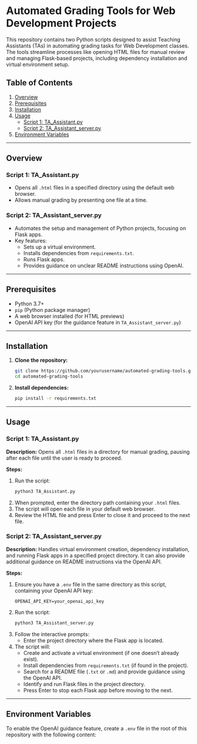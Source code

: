# Automated Grading Tools for Web Development Projects

This repository contains two Python scripts designed to assist Teaching Assistants (TAs) in automating grading tasks for Web Development classes. The tools streamline processes like opening HTML files for manual review and managing Flask-based projects, including dependency installation and virtual environment setup.

## Table of Contents
1. [Overview](#overview)
2. [Prerequisites](#prerequisites)
3. [Installation](#installation)
4. [Usage](#usage)
   - [Script 1: TA_Assistant.py](#script-1-ta_assistantpy)
   - [Script 2: TA_Assistant_server.py](#script-2-ta_assistant_serverpy)
5. [Environment Variables](#environment-variables)


---

## Overview

### Script 1: TA_Assistant.py
- Opens all `.html` files in a specified directory using the default web browser.
- Allows manual grading by presenting one file at a time.

### Script 2: TA_Assistant_server.py
- Automates the setup and management of Python projects, focusing on Flask apps.
- Key features:
  - Sets up a virtual environment.
  - Installs dependencies from `requirements.txt`.
  - Runs Flask apps.
  - Provides guidance on unclear README instructions using OpenAI.

---

## Prerequisites

- Python 3.7+
- `pip` (Python package manager)
- A web browser installed (for HTML previews)
- OpenAI API key (for the guidance feature in `TA_Assistant_server.py`)

---

## Installation

1. **Clone the repository:**
   ```bash
   git clone https://github.com/yourusername/automated-grading-tools.git
   cd automated-grading-tools
   ```

2. **Install dependencies:**
   ```bash
   pip install -r requirements.txt
   ```

---

## Usage

### Script 1: TA_Assistant.py

**Description:**
Opens all `.html` files in a directory for manual grading, pausing after each file until the user is ready to proceed.

**Steps:**
1. Run the script:
   ```bash
   python3 TA_Assistant.py
   ```
2. When prompted, enter the directory path containing your `.html` files.
3. The script will open each file in your default web browser.
4. Review the HTML file and press Enter to close it and proceed to the next file.

### Script 2: TA_Assistant_server.py

**Description:**
Handles virtual environment creation, dependency installation, and running Flask apps in a specified project directory. It can also provide additional guidance on README instructions via the OpenAI API.

**Steps:**
1. Ensure you have a `.env` file in the same directory as this script, containing your OpenAI API key:
   ```
   OPENAI_API_KEY=your_openai_api_key
   ```
2. Run the script:
   ```bash
   python3 TA_Assistant_server.py
   ```
3. Follow the interactive prompts:
   - Enter the project directory where the Flask app is located.
4. The script will:
   - Create and activate a virtual environment (if one doesn’t already exist).
   - Install dependencies from `requirements.txt` (if found in the project).
   - Search for a README file (`.txt` or `.md`) and provide guidance using the OpenAI API.
   - Identify and run Flask files in the project directory.
   - Press Enter to stop each Flask app before moving to the next.

---

## Environment Variables

To enable the OpenAI guidance feature, create a `.env` file in the root of this repository with the following content:
